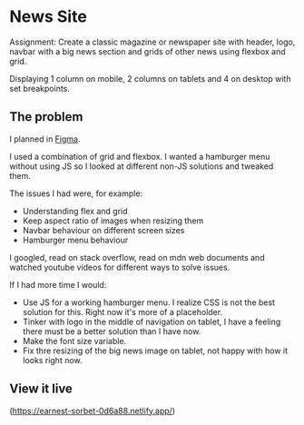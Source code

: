 # News Site

Assignment: Create a classic magazine or newspaper site with header, logo, navbar with a big news section and grids of other news using flexbox and grid.

Displaying 1 column on mobile, 2 columns on tablets and 4 on desktop with set breakpoints.

## The problem

I planned in [Figma](https://www.figma.com/file/9nAnpyhMeLF0y2dNAWvu60/Daily-Mews?node-id=0%3A1&t=ouQxG38dDVJLHM6y-1).

I used a combination of grid and flexbox. I wanted a hamburger menu without using JS so I looked at different non-JS solutions and tweaked them.

The issues I had were, for example:
- Understanding flex and grid
- Keep aspect ratio of images when resizing them
- Navbar behaviour on different screen sizes
- Hamburger menu behaviour

I googled, read on stack overflow, read on mdn web documents and watched youtube videos for different ways to solve issues.

If I had more time I would:
- Use JS for a working hamburger menu. I realize CSS is not the best solution for this. Right now it's more of a placeholder.
- Tinker with logo in the middle of navigation on tablet, I have a feeling there must be a better solution than I have now.
- Make the font size variable.
- Fix thre resizing of the big news image on tablet, not happy with how it looks right now.

## View it live
(https://earnest-sorbet-0d6a88.netlify.app/)
